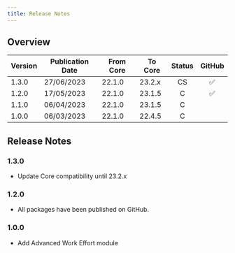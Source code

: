 ```yaml
---
title: Release Notes
---
```

## Overview

| Version | Publication Date | From Core | To Core| Status | GitHub|
| --- | --- | --- | --- | :---: | :---: |
| 1.3.0 | 27/06/2023 | 22.1.0 | 23.2.x | CS  | :white_check_mark:	|
| 1.2.0 | 17/05/2023 | 22.1.0 | 23.1.5 | C   | :white_check_mark:	|
| 1.1.0 | 06/04/2023 | 22.1.0 | 23.1.5 | C   | 										|
| 1.0.0 | 06/03/2023 | 22.1.0 | 22.4.5 | C   | 										|

## Release Notes

### 1.3.0
- Update Core compatibility until 23.2.x
### 1.2.0
- All packages have been published on GitHub.

### 1.0.0
- Add Advanced Work Effort module